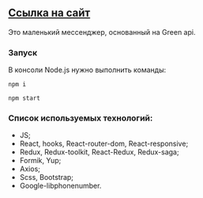 ## [Ссылка на сайт](https://illustrious-beignet-431c90.netlify.app)

Это маленький мессенджер, основанный на Green api.

### Запуск

В консоли Node.js нужно выполнить команды:

`npm i`

`npm start`

### Список используемых технологий:
- JS;
- React, hooks, React-router-dom, React-responsive;
- Redux, Redux-toolkit, React-Redux, Redux-saga;
- Formik, Yup;
- Axios;
- Scss, Bootstrap;
- Google-libphonenumber.